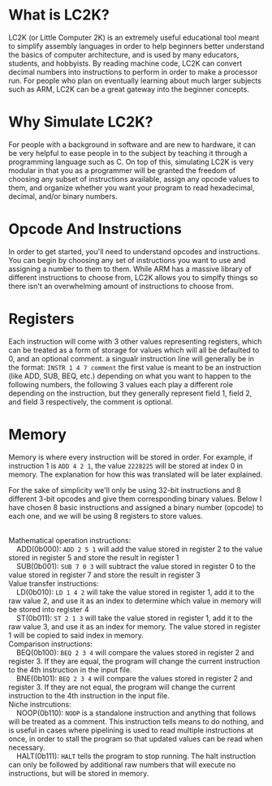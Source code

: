 # What is LC2K?
LC2K (or Little Computer 2K) is an extremely useful educational tool meant to simplify assembly languages in order to help beginners better understand the basics of computer architecture, and is used by many educators, students, and hobbyists. By reading machine code, LC2K can convert decimal numbers into instructions to perform in order to make a processor run. For people who plan on eventually learning about much larger subjects such as ARM, LC2K can be a great gateway into the beginner concepts.


# Why Simulate LC2K?
For people with a background in software and are new to hardware, it can be very helpful to ease people in to the subject by teaching it through a programming language such as C. On top of this, simulating LC2K is very modular in that you as a programmer will be granted the freedom of choosing any subset of instructions available, assign any opcode values to them, and organize whether you want your program to read hexadecimal, decimal, and/or binary numbers.


# Opcode And Instructions
In order to get started, you'll need to understand opcodes and instructions. You can begin by choosing any set of instructions you want to use and assigning a number to them to them. While ARM has a massive library of different instructions to choose from, LC2K allows you to simplfy things so there isn't an overwhelming amount of instructions to choose from. 

# Registers
Each instruction will come with 3 other values representing registers, which can be treated as a form of storage for values which will all be defaulted to 0, and an optional comment. a singualr instruction line will generally be in the format: ```INSTR 1 4 7 comment``` the first value is meant to be an instruction (like ADD, SUB, BEQ, etc.) depending on what you want to happen to the following numbers, the following 3 values each play a different role depending on the instruction, but they generally represent field 1, field 2, and field 3 respectively, the comment is optional.

# Memory
Memory is where every instruction will be stored in order. For example, if instruction 1 is ```ADD 4 2 1```, the value ```2228225``` will be stored at index 0 in memory. The explanation for how this was translated will be later explained.

For the sake of simplicity we'll only be using 32-bit instructions and 8 different 3-bit opcodes and give them corresponding binary values. Below I have chosen 8 basic instructions and assigned a binary number (opcode) to each one, and we will be using 8 registers to store values.

<br>Mathematical operation instructions:
  <br>&nbsp;&nbsp;&nbsp;&nbsp;ADD(0b000): ```ADD 2 5 1``` will add the value stored in register 2 to the value stored in register 5 and store the result in register 1
  <br>&nbsp;&nbsp;&nbsp;&nbsp;SUB(0b001): ```SUB 7 0 3``` will subtract the value stored in register 0 to the value stored in register 7 and store the result in register 3
<br>Value transfer instructions:
  <br>&nbsp;&nbsp;&nbsp;&nbsp;LD(0b010): ```LD 1 4 2``` will take the value stored in register 1, add it to the raw value 2, and use it as an index to determine which value in memory will be stored into register 4
  <br>&nbsp;&nbsp;&nbsp;&nbsp;ST(0b011): ```ST 2 1 3``` will take the value stored in register 1, add it to the raw value 3, and use it as an index for memory. The value stored in register 1 will be copied to said index in memory.
<br>Comparison instructions:
  <br>&nbsp;&nbsp;&nbsp;&nbsp;BEQ(0b100): ```BEQ 2 3 4``` will compare the values stored in register 2 and register 3. If they are equal, the program will change the current instruction to the 4th instruction in the input file.
  <br>&nbsp;&nbsp;&nbsp;&nbsp;BNE(0b101): ```BEQ 2 3 4``` will compare the values stored in register 2 and register 3. If they are not equal, the program will change the current instruction to the 4th instruction in the input file.
<br>Niche instrcutions:
  <br>&nbsp;&nbsp;&nbsp;&nbsp;NOOP(0b110): ```NOOP``` is a standalone instruction and anything that follows will be treated as a comment. This instruction tells means to do nothing, and is useful in cases where pipelining is used to read multiple instructions at once, in order to stall the program so that updated values can be read when necessary.
  <br>&nbsp;&nbsp;&nbsp;&nbsp;HALT(0b111): ```HALT``` tells the program to stop running. The halt instruction can only be followed by additional raw numbers that will execute no instructions, but will be stored in memory.
